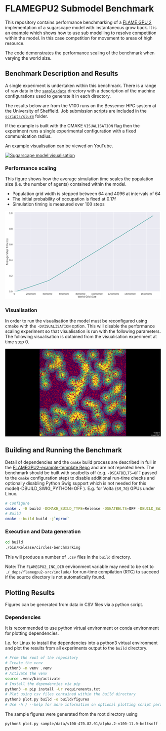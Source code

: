 # FLAMEGPU2 Submodel Benchmark

This repository contains performance benchmarking of a [FLAME GPU 2](https://github.com/FLAMEGPU/FLAMEGPU2) implementation of a sugarscape model with instantaneous grow back. It is an example which shows how to use sub modelling to resolve competition within the model. In this case competition for movement to areas of high resource.

The code demonstrates the performance scaling of the benchmark when varying the world size.


## Benchmark Description and Results

A single experiment is undertaken within this benchmark. There is a range of raw data in the [`sample/data`](sample/data) directory with a description of the machine configurations used to generate it in each directory.

The results below are from the V100 runs on the Bessemer HPC system at the University of Sheffield. Job submission scripts are included in the [`scripts/slurm`](scripts/slurm) folder.

If the example is built with the CMAKE `VISUALISATION` flag then the experiment runs a single experimental configuration with a fixed communication radius.

An example visualisation can be viewed on YouTube. 

[![Sugarscape model visualisation](https://img.youtube.com/vi/tSLV19AWfwg/0.jpg)](https://youtu.be/tSLV19AWfwg)


### Performance scaling

This figure shows how the average simulation time scales the population size (i.e. the number of agents) contained within the model.

+ Population grid width is stepped between 64 and 4096 at intervals of 64
+ The initial probability of occupation is fixed at 0.17f
+ Simulation timing is measured over 100 steps
	
![sample/figures/v100-470.82.01/alpha.2-v100-11.0-beltsoff/performance--submodel_performance_scaling.png](sample/figures/v100-470.82.01/alpha.2-v100-11.0-beltsoff/performance--submodel_performance_scaling.png)

### Visualisation

In order to run the visualisation the model must be reconfigured using cmake with the `-DVISUALISATION` option. This will disable the performance scaling experiment so that visualisation is run with the following parameters. The following visualisation is obtained from the visualisation experiment at time step 0.

![sample/figures/visualisation/screenshot.png](sample/figures/visualisation/screenshot.png)

## Building and Running the Benchmark

Detail of dependencies and the `cmake` build process are described in full in the [FLAMEGPU2-example-template Repo](https://github.com/FLAMEGPU/FLAMEGPU2-example-template) and are not repeated here. The benchmark should be built with seatbelts off (e.g. `-DSEATBELTS=OFF` passed to the `cmake` configuration step) to disable additional run-time checks and optionally disabling Python Swig support which is not needed for this model(-DBUILD_SWIG_PYTHON=OFF ). E.g. for Volta (`SM_70`) GPUs under Linux.

```bash
# Configure 
cmake . -B build -DCMAKE_BUILD_TYPE=Release -DSEATBELTS=OFF -DBUILD_SWIG_PYTHON=OFF -DCUDA_ARCH=70
# Build
cmake --build build -j`nproc` 
```

### Execution and Data generation

```bash
cd build
./bin/Release/circles-benchmarking 
```
This will produce a number of `.csv` files in the `build` directory.

Note: The `FLAMEGPU2_INC_DIR` environment variable may need to be set to `./_deps/flamegpu2-src/include/` for run-time compilation (RTC) to succeed if the source directory is not automatically found.

## Plotting Results

Figures can be generated from data in CSV files via a python script.

### Dependencies

It is recommended to use python virtual environment or conda environment for plotting dependencies.

I.e. for Linux to install the dependencies into a python3 virtual environment and plot the results from all experiments output to the `build` directory.

```bash
# From the root of the repository
# Create the venv
python3 -m venv .venv
# Activate the venv
source .venv/bin/activate
# Install the dependencies via pip
python3 -m pip install -Ur requirements.txt
# Plot using csv files contained within the build directory
python3 plot.py build -o build/figures
# Use -h / --help for more information on optional plotting script parameters.
```

The sample figures were generated from the root directory using

```bash
python3 plot.py sample/data/v100-470.82.01/alpha.2-v100-11.0-beltsoff -o sample/data-figures/v100-470.82.01/alpha.2-v100-11.0-beltsoff
```